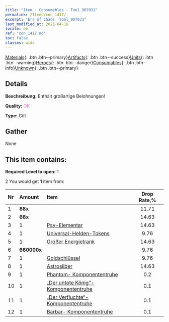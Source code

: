 ```yaml
---
title: "Item - Consumables - Tool_907031"
permalink: /Items/con_1417/
excerpt: "Era of Chaos  Tool_907031"
last_modified_at: 2021-04-16
locale: de
ref: "con_1417.md"
toc: false
classes: wide
---
```

 [Materials](/de/Items/){: .btn .btn--primary}[Artifacts](/de/Items/Artifacts/){: .btn .btn--success}[Units](/de/Items/Units/){: .btn .btn--warning}[Heroes](/de/Items/Heroes/){: .btn .btn--danger}[Consumables](/de/Items/Consumables/){: .btn .btn--info}[Unknown](/de/Items/Unknown/){: .btn .btn--primary}

## Details
 **Beschreibung:** Enthält großartige Belohnungen!

 **Quality:** <span style="color: #DA70D6">OK</span>

 **Type:** Gift

## Gather

  None

## This item contains:

 **Required Level to open:** 1

 2 You would get **1** item  from:

  | Nr | Amount |     Item    | Drop Rate,% |
  |:---|:-------|:------------|:---------:|
  | 1 |  **88x** | <i class="fas fa-gem"/> | 11.71 | 
  | 2 |  **66x** | <i class="fas fa-gem"/> | 14.63 | 
  | 3 | 1 | [Psy-Elementar](/de/Items/unt_267/) | 14.63 | 
  | 4 | 1 | [Universal-Helden-Tokens](/de/Items/her_358/) | 9.76 | 
  | 5 | 1 | [Großer Energietrank](/de/Items/con_706/) | 14.63 | 
  | 6 |  **660000x** | <i class="fas fa-coins"/> | 9.76 | 
  | 7 | 1 | [Goldschlüssel](/de/Items/con_783/) | 9.76 | 
  | 8 | 1 | [Astrosilber](/de/Items/con_969/) | 14.63 | 
  | 9 | 1 | [Phantom- Komponententruhe](/de/Items/con_1339/) | 0.2 | 
  | 10 | 1 | [„Der untote König“-Komponententruhe](/de/Items/con_1340/) | 0.1 | 
  | 11 | 1 | [„Der Verfluchte“- Komponententruhe](/de/Items/con_1341/) | 0.1 | 
  | 12 | 1 | [Barbar- Komponententruhe](/de/Items/con_1342/) | 0.1 | 
